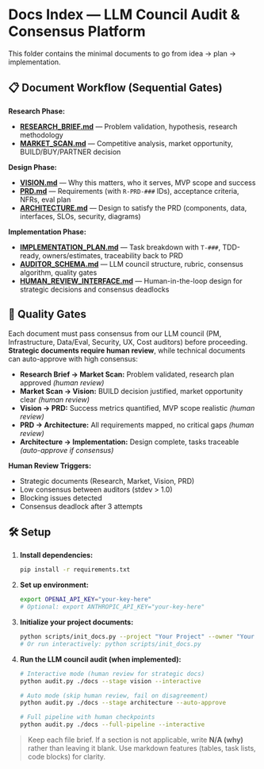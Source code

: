 # Docs Index — LLM Council Audit & Consensus Platform

This folder contains the minimal documents to go from idea → plan → implementation.

## 📋 Document Workflow (Sequential Gates)

**Research Phase:**

- **[RESEARCH_BRIEF.md](./docs/RESEARCH_BRIEF.md)** — Problem validation, hypothesis, research methodology
- **[MARKET_SCAN.md](./docs/MARKET_SCAN.md)** — Competitive analysis, market opportunity, BUILD/BUY/PARTNER decision

**Design Phase:**

- **[VISION.md](./docs/VISION.md)** — Why this matters, who it serves, MVP scope and success
- **[PRD.md](./docs/PRD.md)** — Requirements (with `R-PRD-###` IDs), acceptance criteria, NFRs, eval plan
- **[ARCHITECTURE.md](./docs/ARCHITECTURE.md)** — Design to satisfy the PRD (components, data, interfaces, SLOs, security, diagrams)

**Implementation Phase:**

- **[IMPLEMENTATION_PLAN.md](./docs/IMPLEMENTATION_PLAN.md)** — Task breakdown with `T-###`, TDD-ready, owners/estimates, traceability back to PRD
- **[AUDITOR_SCHEMA.md](./docs/AUDITOR_SCHEMA.md)** — LLM council structure, rubric, consensus algorithm, quality gates
- **[HUMAN_REVIEW_INTERFACE.md](./docs/HUMAN_REVIEW_INTERFACE.md)** — Human-in-the-loop design for strategic decisions and consensus deadlocks

## 🚪 Quality Gates

Each document must pass consensus from our LLM council (PM, Infrastructure, Data/Eval, Security, UX, Cost auditors) before proceeding. **Strategic documents require human review**, while technical documents can auto-approve with high consensus:

- **Research Brief → Market Scan:** Problem validated, research plan approved _(human review)_
- **Market Scan → Vision:** BUILD decision justified, market opportunity clear _(human review)_
- **Vision → PRD:** Success metrics quantified, MVP scope realistic _(human review)_
- **PRD → Architecture:** All requirements mapped, no critical gaps _(human review)_
- **Architecture → Implementation:** Design complete, tasks traceable _(auto-approve if consensus)_

**Human Review Triggers:**

- Strategic documents (Research, Market, Vision, PRD)
- Low consensus between auditors (stdev > 1.0)
- Blocking issues detected
- Consensus deadlock after 3 attempts

## 🛠️ Setup

1. **Install dependencies:**

   ```bash
   pip install -r requirements.txt
   ```

2. **Set up environment:**

   ```bash
   export OPENAI_API_KEY="your-key-here"
   # Optional: export ANTHROPIC_API_KEY="your-key-here"
   ```

3. **Initialize your project documents:**

   ```bash
   python scripts/init_docs.py --project "Your Project" --owner "Your Name"
   # Or run interactively: python scripts/init_docs.py
   ```

4. **Run the LLM council audit (when implemented):**

   ```bash
   # Interactive mode (human review for strategic docs)
   python audit.py ./docs --stage vision --interactive

   # Auto mode (skip human review, fail on disagreement)
   python audit.py ./docs --stage architecture --auto-approve

   # Full pipeline with human checkpoints
   python audit.py ./docs --full-pipeline --interactive
   ```

> Keep each file brief. If a section is not applicable, write **N/A (why)** rather than leaving it blank.
> Use markdown features (tables, task lists, code blocks) for clarity.
